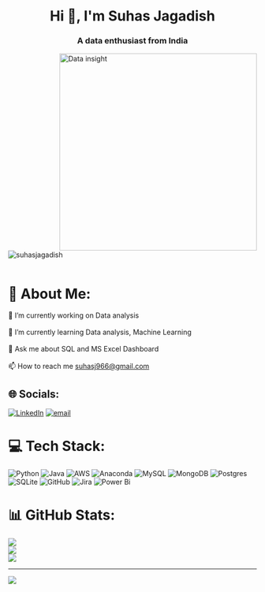 <h1 align="center">Hi 👋, I'm Suhas Jagadish</h1>
<h3 align="center">A data enthusiast from India</h3>
<img align="right" alt="Data insight" width="400" src="https://c.tenor.com/lvLaG5hPCncAAAAd/data-analysis.gif">

<p align="left"> <img src="https://komarev.com/ghpvc/?username=suhasjagadish&label=Profile%20views&color=0e75b6&style=flat" alt="suhasjagadish" /> </p>

<p align="left"> <a href="https://twitter.com/" target="blank"><img src="https://img.shields.io/twitter/follow/?logo=twitter&style=for-the-badge" alt="" /></a> </p>

# 💫 About Me:
🔭 I’m currently working on Data analysis<br>
<br>🌱 I’m currently learning Data analysis, Machine Learning<br>
<br>💬 Ask me about SQL and MS Excel Dashboard<br>
<br>📫 How to reach me suhasj966@gmail.com


## 🌐 Socials:
[![LinkedIn](https://img.shields.io/badge/LinkedIn-%230077B5.svg?logo=linkedin&logoColor=white)](https://linkedin.com/in/https://www.linkedin.com/in/suhas-jagadish/) [![email](https://img.shields.io/badge/Email-D14836?logo=gmail&logoColor=white)](mailto:jsuhas2204@gmail.com) 

# 💻 Tech Stack:
![Python](https://img.shields.io/badge/python-3670A0?style=plastic&logo=python&logoColor=ffdd54) ![Java](https://img.shields.io/badge/java-%23ED8B00.svg?style=plastic&logo=openjdk&logoColor=white) ![AWS](https://img.shields.io/badge/AWS-%23FF9900.svg?style=plastic&logo=amazon-aws&logoColor=white) ![Anaconda](https://img.shields.io/badge/Anaconda-%2344A833.svg?style=plastic&logo=anaconda&logoColor=white) ![MySQL](https://img.shields.io/badge/mysql-4479A1.svg?style=plastic&logo=mysql&logoColor=white) ![MongoDB](https://img.shields.io/badge/MongoDB-%234ea94b.svg?style=plastic&logo=mongodb&logoColor=white) ![Postgres](https://img.shields.io/badge/postgres-%23316192.svg?style=plastic&logo=postgresql&logoColor=white) ![SQLite](https://img.shields.io/badge/sqlite-%2307405e.svg?style=plastic&logo=sqlite&logoColor=white) ![GitHub](https://img.shields.io/badge/github-%23121011.svg?style=plastic&logo=github&logoColor=white) ![Jira](https://img.shields.io/badge/jira-%230A0FFF.svg?style=plastic&logo=jira&logoColor=white) ![Power Bi](https://img.shields.io/badge/power_bi-F2C811?style=plastic&logo=powerbi&logoColor=black)
# 📊 GitHub Stats:
![](https://github-readme-stats.vercel.app/api?username=suhasjagadish&theme=merko&hide_border=false&include_all_commits=false&count_private=true)<br/>
![](https://nirzak-streak-stats.vercel.app/?user=suhasjagadish&theme=merko&hide_border=false)<br/>
![](https://github-readme-stats.vercel.app/api/top-langs/?username=suhasjagadish&theme=merko&hide_border=false&include_all_commits=false&count_private=true&layout=compact)

---
[![](https://visitcount.itsvg.in/api?id=suhasjagadish&icon=0&color=0)](https://visitcount.itsvg.in)

<!-- Proudly created with GPRM ( https://gprm.itsvg.in ) -->
